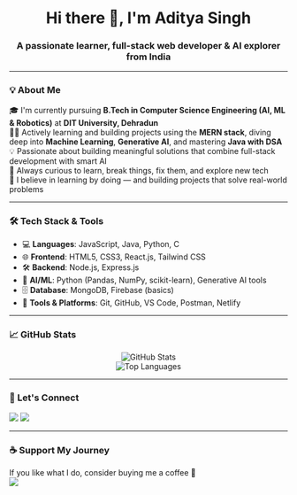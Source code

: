 <h1 align="center">Hi there 👋, I'm Aditya Singh</h1>
<h3 align="center">A passionate learner, full-stack web developer & AI explorer from India</h3>

---

### 💡 About Me

🎓 I'm currently pursuing **B.Tech in Computer Science Engineering (AI, ML & Robotics)** at **DIT University, Dehradun**  
👨‍💻 Actively learning and building projects using the **MERN stack**, diving deep into **Machine Learning**, **Generative AI**, and mastering **Java with DSA**  
💡 Passionate about building meaningful solutions that combine full-stack development with smart AI  
🌱 Always curious to learn, break things, fix them, and explore new tech  
🚀 I believe in learning by doing — and building projects that solve real-world problems

---

### 🛠️ Tech Stack & Tools

- 💻 **Languages**: JavaScript, Java, Python, C
- 🌐 **Frontend**: HTML5, CSS3, React.js, Tailwind CSS
- 🛠️ **Backend**: Node.js, Express.js
- 🧠 **AI/ML**: Python (Pandas, NumPy, scikit-learn), Generative AI tools
- 🗄️ **Database**: MongoDB, Firebase (basics)
- 🔧 **Tools & Platforms**: Git, GitHub, VS Code, Postman, Netlify

---

### 📈 GitHub Stats

<p align="center">
  <img src="https://github-readme-stats.vercel.app/api?username=adityasinghr651&show_icons=true&theme=github_dark&hide_border=true" alt="GitHub Stats" />
  <br />
  <img src="https://github-readme-stats.vercel.app/api/top-langs/?username=adityasinghr651&layout=compact&theme=github_dark&hide_border=true" alt="Top Languages" />
</p>

---

### 🔗 Let's Connect

<p>
  <a href="https://www.linkedin.com/in/aditya-singh-261201225" target="_blank"><img src="https://img.shields.io/badge/LinkedIn-blue?logo=linkedin&style=for-the-badge" /></a>
  <a href="adityasinghr651@gmail.com"><img src="https://img.shields.io/badge/Gmail-red?logo=gmail&style=for-the-badge" /></a>
</p>

---

### ☕ Support My Journey

If you like what I do, consider buying me a coffee 🙏  
<a href="https://www.buymeacoffee.com/adityasinghr651" target="_blank"><img src="https://img.shields.io/badge/☕-Buy Me a Coffee-ffdd00?style=flat-square" /></a>
